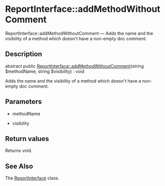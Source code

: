 ReportInterface::addMethodWithoutComment
================

ReportInterface::addMethodWithoutComment — Adds the name and the visibility of a method which doesn't have a non-empty doc comment.

Description
---------------


abstract public [ReportInterface::addMethodWithoutComment](https://github.com/lingtalfi/DocTools/blob/master/doc/api/DocTools/Report/ReportInterface/addMethodWithoutComment.md)(string $methodName, string $visibility) : void




Adds the name and the visibility of a method which doesn't have a non-empty doc comment.




Parameters
--------------


- methodName
    

- visibility
    


Return values
----------------

Returns void.









See Also
-----------

The [ReportInterface](https://github.com/lingtalfi/DocTools/blob/master/doc/api/DocTools/Report/ReportInterface.md) class.
